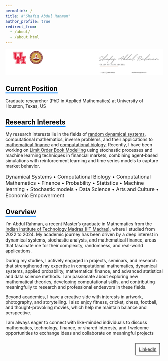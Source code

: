 ```yaml
---
permalink: /
title: #"Shafiq Abdul Rahman"
author_profile: true
redirect_from: 
  - /about/
  - /about.html
---
```

![Image Alt Text](/images/6.jpg)

<!-- Comment this line -->
## <span style="border-bottom: 3px solid #1E90FF; color: black;">Current Position</span>
Graduate researcher (PhD in Applied Mathematics) at University of Houston, Texas, US

          
 ## <span style="border-bottom: 3px solid #1E90FF; color: black;">Research Interests</span>

My research interests lie in the fields of [random dynamical systems](https://en.wikipedia.org/wiki/Random_dynamical_system), computational mathematics, inverse problems, and their applications to [mathematical finance](https://en.wikipedia.org/wiki/Mathematical_finance) and [computational biology](https://en.wikipedia.org/wiki/Computational_biology). Recently, I have been working on [Limit Order Book Modelling](https://www.5minutefinance.org/concepts/the-limit-order-book) using stochastic processes and machine learning techniques in financial markets, combining agent‑based simulations with reinforcement learning and time series models to capture market behavior.

 
<p style="font-size:16px;"> Dynamical Systems • Computational Biology • Computational Mathematics •  Finance • Probability • Statistics • Machine learning • Stochastic models •  Data Science  • Arts and Culture • Economic Empowerment</p>

## <span style="border-bottom: 3px solid #1E90FF; color: black;">Overview</span>
I’m Abdul Rahman, a recent Master’s graduate in Mathematics from the [Indian Institute of Technology Madras (IIT Madras)](https://en.wikipedia.org/wiki/IIT_Madras), where I studied from 2022 to 2024. My academic journey has been driven by a deep interest in dynamical systems, stochastic analysis, and mathematical finance, areas that fascinate me for their complexity, randomness, and real-world applications.

During my studies, I actively engaged in projects, seminars, and research that strengthened my expertise in computational mathematics, dynamical systems, applied probability, mathematical finance, and advanced statistical and data science methods. I am passionate about exploring new mathematical theories, developing computational skills, and contributing meaningfully to research and professional endeavors in these fields.

Beyond academics, I have a creative side with interests in artwork, photography, and storytelling. I also enjoy fitness, cricket, chess, football, and thought-provoking movies, which help me maintain balance and perspective.

I am always eager to connect with like-minded individuals to discuss mathematics, technology, finance, or shared interests, and I welcome opportunities to exchange ideas and collaborate on meaningful projects


<!-- ## Get in touch
- Email: [arahmans@uh.edu](arahmans@uh.edu)
- LinkedIn: [Abdul Rahman](https://www.linkedin.com/in/abdul-rahman-s/) -->

<!-- ## <span style="border-bottom: 3px solid #1E90FF; color: black;">Causes</span>
<p style="font-size:16px;"> Computational Mathematics• Dynamical Systems • Finance • Probability • Statistics • Machine learning • Stochastic models •  Data Science • Applied Mathematics  • Arts and Culture • Economic Empowerment</p> -->

<div style="border: 1px solid black; padding: 10px; margin: 10px; display: inline-block; float: right;">
  <a href="https://www.linkedin.com/in/abdul-rahman-s/">LinkedIn</a>
</div>


